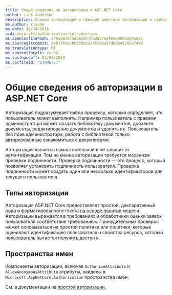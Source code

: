 ```yaml
---
title: Общие сведения об авторизации в ASP.NET Core
author: rick-anderson
description: Основы авторизации и принцип действия авторизации в приложениях ASP.NET Core.
ms.author: riande
ms.date: 10/14/2016
uid: security/authorization/introduction
ms.openlocfilehash: 5465eb7875ebecd77b628376ef886db0ddd05025
ms.sourcegitcommit: 24b1f6decbb17bb22a45166e5fdb0845c65af498
ms.translationtype: MT
ms.contentlocale: ru-RU
ms.lasthandoff: 03/01/2019
ms.locfileid: "57046371"
---
```

# <a name="introduction-to-authorization-in-aspnet-core"></a>Общие сведения об авторизации в ASP.NET Core

<a name="security-authorization-introduction"></a>

Авторизация подразумевает набор процессу, который определяет, что пользователь может выполнять. Например пользователь с правами администратора может создать библиотеку документов, добавьте документы, редактирование документов и удалить их. Пользователь без прав администратора, работа с библиотекой только авторизованные ознакомиться с документами.

Авторизация является самостоятельной и не зависит от аутентификации. Тем не менее авторизации требуется механизм проверки подлинности. Проверка подлинности — это процесс, который позволяет установить подлинность пользователя. Проверка подлинности может создать один или несколько идентификаторов для текущего пользователя.

## <a name="authorization-types"></a>Типы авторизации

Авторизация ASP.NET Core предоставляет простой, декларативный [роли](xref:security/authorization/roles) и форматированного текста [на основе политик](xref:security/authorization/policies) модели. Авторизации выражается в требованиях и обработчики оценки заявок пользователя соответствие требованиям. Принудительных проверок может основываться на простой политики или политики, которые оценивают идентификацию пользователя и свойства ресурса, который пользователь пытается получить доступ к.

## <a name="namespaces"></a>Пространства имен

Компоненты авторизации, включая `AuthorizeAttribute` и `AllowAnonymousAttribute` атрибуты, найдены в `Microsoft.AspNetCore.Authorization` пространства имен.

См. в документации на [простой авторизации](xref:security/authorization/simple).
